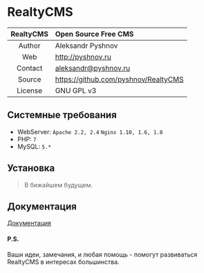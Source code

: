 RealtyCMS
======

 RealtyCMS   | Open Source Free CMS                            
:--------:|:------------------------------------------------
 Author   | Aleksandr Pyshnov                                     
 Web      | http://pyshnov.ru                          
 Contact  | aleksandr@pyshnov.ru                                
 Source   | https://github.com/pyshnov/RealtyCMS              
 License  | GNU GPL v3                                      

## Cистемные требования

 - WebServer:	`Apache 2.2, 2.4` `Nginx 1.10, 1.6, 1.8`
 - PHP:		`7`
 - MySQL:	`5.*`
	
## Установка

> В бижайшем будущем.


## Документация

[Документация](https://github.com/pyshnov/RealtyCMS/docs)


#### P.S.
Ваши идеи, замечания, и любая помощь - помогут развиваться RealtyCMS в интересах большинства.